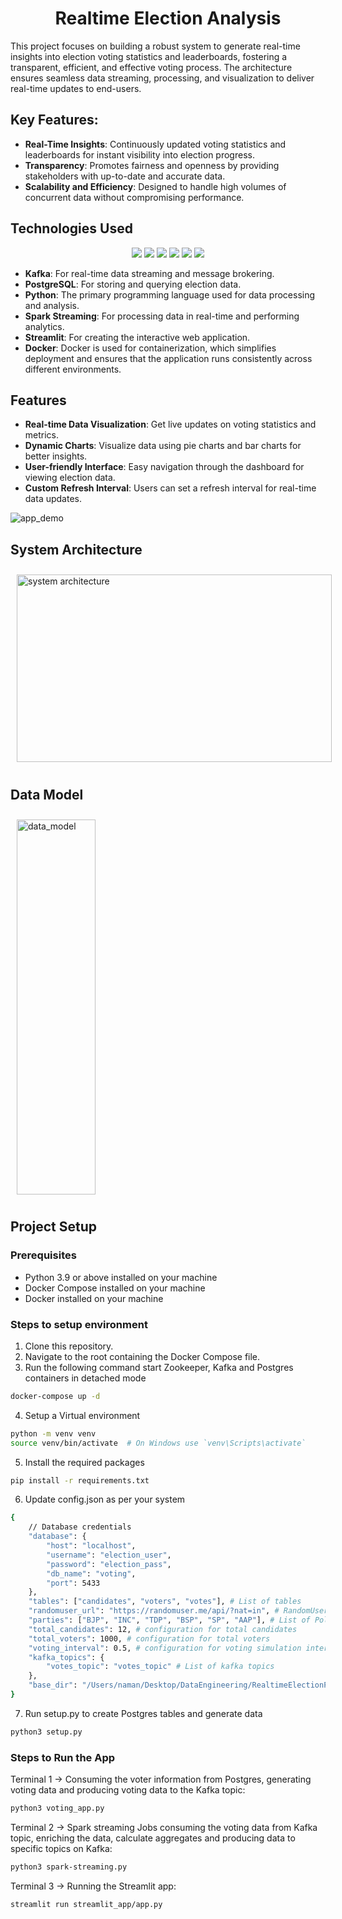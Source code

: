 # <div align ="center"> Realtime Election Analysis </div>
This project focuses on building a robust system to generate real-time insights into election voting statistics and leaderboards, fostering a transparent, efficient, and effective voting process. The architecture ensures seamless data streaming, processing, and visualization to deliver real-time updates to end-users.

## Key Features:
- **Real-Time Insights**: Continuously updated voting statistics and leaderboards for instant visibility into election progress.
- **Transparency**: Promotes fairness and openness by providing stakeholders with up-to-date and accurate data.
- **Scalability and Efficiency**: Designed to handle high volumes of concurrent data without compromising performance.

## Technologies Used

<div align="center">
  <img src="https://img.shields.io/badge/Kafka-231F20?style=for-the-badge&logo=apachekafka&logoColor=white" />
  <img src="https://img.shields.io/badge/PostgreSQL-4169E1?style=for-the-badge&logo=postgresql&logoColor=white" />
  <img src="https://img.shields.io/badge/Python-3776AB?style=for-the-badge&logo=python&logoColor=white" />
  <img src="https://img.shields.io/badge/Spark-FF3300?style=for-the-badge&logo=apacheapache&logoColor=white" />
  <img src="https://img.shields.io/badge/Streamlit-FF4B24?style=for-the-badge&logo=streamlit&logoColor=white" />
  <img src="https://img.shields.io/badge/Docker-2496ED?style=for-the-badge&logo=docker&logoColor=white" />
</div>
</div>

- **Kafka**: For real-time data streaming and message brokering.
- **PostgreSQL**: For storing and querying election data.
- **Python**: The primary programming language used for data processing and analysis.
- **Spark Streaming**: For processing data in real-time and performing analytics.
- **Streamlit**: For creating the interactive web application.
- **Docker**: Docker is used for containerization, which simplifies deployment and ensures that the application runs consistently across different environments.

## Features

- **Real-time Data Visualization**: Get live updates on voting statistics and metrics.
- **Dynamic Charts**: Visualize data using pie charts and bar charts for better insights.
- **User-friendly Interface**: Easy navigation through the dashboard for viewing election data.
- **Custom Refresh Interval**: Users can set a refresh interval for real-time data updates.

![app_demo](https://github.com/user-attachments/assets/52db3e2b-20a1-4adc-9abe-32beb073d271)

 ## System Architecture
 
<img src="https://github.com/user-attachments/assets/c3e81a12-284a-42df-84a4-d3018092f01e" alt="system architecture" width="100%" height="300" style="margin: 10px;"/>

## Data Model
<img src="https://github.com/user-attachments/assets/100bd8da-932c-4d4d-9bb3-95ce2bf5f648" alt="data_model" width="50%" height="600" style="margin: 10px;"/>

## Project Setup

### Prerequisites
- Python 3.9 or above installed on your machine
- Docker Compose installed on your machine
- Docker installed on your machine

### Steps to setup environment
1. Clone this repository.
2. Navigate to the root containing the Docker Compose file.
3. Run the following command start Zookeeper, Kafka and Postgres containers in detached mode 
```bash
docker-compose up -d
```
4. Setup a Virtual environment 
```bash
python -m venv venv
source venv/bin/activate  # On Windows use `venv\Scripts\activate`
```
5. Install the required packages
```bash
pip install -r requirements.txt
```
6. Update config.json as per your system
```bash
{
    // Database credentials
    "database": {
        "host": "localhost",
        "username": "election_user",
        "password": "election_pass",
        "db_name": "voting",
        "port": 5433
    },
    "tables": ["candidates", "voters", "votes"], # List of tables
    "randomuser_url": "https://randomuser.me/api/?nat=in", # RandomUser API Base URL
    "parties": ["BJP", "INC", "TDP", "BSP", "SP", "AAP"], # List of Political Parties
    "total_candidates": 12, # configuration for total candidates 
    "total_voters": 1000, # configuration for total voters
    "voting_interval": 0.5, # configuration for voting simulation interval
    "kafka_topics": {
        "votes_topic": "votes_topic" # List of kafka topics
    },
    "base_dir": "/Users/naman/Desktop/DataEngineering/RealtimeElectionPipeline/" # Base directory or root path
}
```

7. Run setup.py to create Postgres tables and generate data
```bash
python3 setup.py
```

### Steps to Run the App
Terminal 1 -> Consuming the voter information from Postgres, generating voting data and producing voting data to the Kafka topic:
```bash
python3 voting_app.py
```

Terminal 2 -> Spark streaming Jobs consuming the voting data from Kafka topic, enriching the data, calculate aggregates and producing data to specific topics on Kafka:
```bash
python3 spark-streaming.py
```

Terminal 3 -> Running the Streamlit app:
```bash
streamlit run streamlit_app/app.py
```
